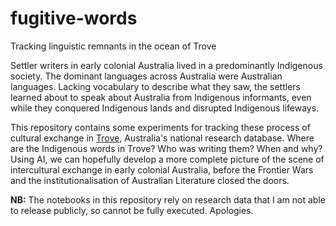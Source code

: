 # fugitive-words
Tracking linguistic remnants in the ocean of Trove

Settler writers in early colonial Australia lived in a predominantly Indigenous society. The dominant languages across Australia were Australian languages. Lacking vocabulary to describe what they saw, the settlers learned about to speak about Australia from Indigenous informants, even while they conquered Indigenous lands and disrupted Indigenous lifeways.

This repository contains some experiments for tracking these process of cultural exchange in [Trove](https://trove.nla.gov.au/), Australia's national research database. Where are the Indigenous words in Trove? Who was writing them? When and why? Using AI, we can hopefully develop a more complete picture of the scene of intercultural exchange in early colonial Australia, before the Frontier Wars and the institutionalisation of Australian Literature closed the doors.

**NB:** The notebooks in this repository rely on research data that I am not able to release publicly, so cannot be fully executed. Apologies.
